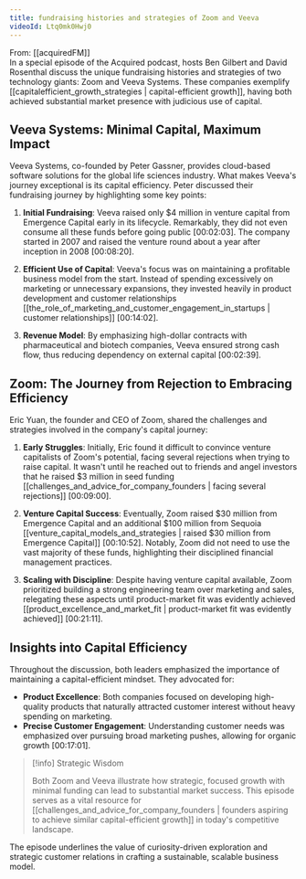 ```yaml
---
title: fundraising histories and strategies of Zoom and Veeva
videoId: Ltq0mk0Hwj0
---
```


From: [[acquiredFM]] <br/> 
In a special episode of the Acquired podcast, hosts Ben Gilbert and David Rosenthal discuss the unique fundraising histories and strategies of two technology giants: Zoom and Veeva Systems. These companies exemplify [[capitalefficient_growth_strategies | capital-efficient growth]], having both achieved substantial market presence with judicious use of capital.

## Veeva Systems: Minimal Capital, Maximum Impact

Veeva Systems, co-founded by Peter Gassner, provides cloud-based software solutions for the global life sciences industry. What makes Veeva's journey exceptional is its capital efficiency. Peter discussed their fundraising journey by highlighting some key points:

1. **Initial Fundraising**: Veeva raised only $4 million in venture capital from Emergence Capital early in its lifecycle. Remarkably, they did not even consume all these funds before going public <a class="yt-timestamp" data-t="00:02:03">[00:02:03]</a>. The company started in 2007 and raised the venture round about a year after inception in 2008 <a class="yt-timestamp" data-t="00:08:20">[00:08:20]</a>.

2. **Efficient Use of Capital**: Veeva's focus was on maintaining a profitable business model from the start. Instead of spending excessively on marketing or unnecessary expansions, they invested heavily in product development and customer relationships [[the_role_of_marketing_and_customer_engagement_in_startups | customer relationships]] <a class="yt-timestamp" data-t="00:14:02">[00:14:02]</a>.

3. **Revenue Model**: By emphasizing high-dollar contracts with pharmaceutical and biotech companies, Veeva ensured strong cash flow, thus reducing dependency on external capital <a class="yt-timestamp" data-t="00:02:39">[00:02:39]</a>.

## Zoom: The Journey from Rejection to Embracing Efficiency

Eric Yuan, the founder and CEO of Zoom, shared the challenges and strategies involved in the company's capital journey:

1. **Early Struggles**: Initially, Eric found it difficult to convince venture capitalists of Zoom's potential, facing several rejections when trying to raise capital. It wasn't until he reached out to friends and angel investors that he raised $3 million in seed funding [[challenges_and_advice_for_company_founders | facing several rejections]] <a class="yt-timestamp" data-t="00:09:00">[00:09:00]</a>.

2. **Venture Capital Success**: Eventually, Zoom raised $30 million from Emergence Capital and an additional $100 million from Sequoia [[venture_capital_models_and_strategies | raised $30 million from Emergence Capital]] <a class="yt-timestamp" data-t="00:10:52">[00:10:52]</a>. Notably, Zoom did not need to use the vast majority of these funds, highlighting their disciplined financial management practices.

3. **Scaling with Discipline**: Despite having venture capital available, Zoom prioritized building a strong engineering team over marketing and sales, relegating these aspects until product-market fit was evidently achieved [[product_excellence_and_market_fit | product-market fit was evidently achieved]] <a class="yt-timestamp" data-t="00:21:11">[00:21:11]</a>.

## Insights into Capital Efficiency

Throughout the discussion, both leaders emphasized the importance of maintaining a capital-efficient mindset. They advocated for:

- **Product Excellence**: Both companies focused on developing high-quality products that naturally attracted customer interest without heavy spending on marketing.
- **Precise Customer Engagement**: Understanding customer needs was emphasized over pursuing broad marketing pushes, allowing for organic growth <a class="yt-timestamp" data-t="00:17:01">[00:17:01]</a>.

> [!info] Strategic Wisdom
>
> Both Zoom and Veeva illustrate how strategic, focused growth with minimal funding can lead to substantial market success. This episode serves as a vital resource for [[challenges_and_advice_for_company_founders | founders aspiring to achieve similar capital-efficient growth]] in today's competitive landscape.

The episode underlines the value of curiosity-driven exploration and strategic customer relations in crafting a sustainable, scalable business model.